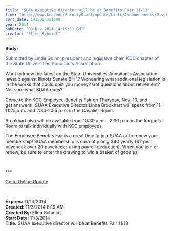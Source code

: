 ```yaml
---
title: "SUAA executive director will be at Benefits Fair 11/13"
link: "http://www.kcc.edu/FacultyStaff/update/Lists/Announcements/DispForm.aspx?ID=1702"
sort_date: 1415024351000
year: 2014
pubDate: "03 Nov 2014 14:19:11 GMT"
creator: "Ellen Schmidt"
---
```


<div><b>Body:</b> <div class="ExternalClassA6BB54B4C4384B33AF62EEF0DA83314B"><p style="color:#385b83">​Submitted by Linda Guinn, president and legislaive chair, KCC chapter of the State Universities Annuitants Association</p>
<p>Want to know the latest on the State Universities Annuitants Association lawsuit against Illinois Senate Bill 1? Wondering what additional legislation is in the works that could cost you money? Got questions about retirement?  Not sure what SUAA does?</p>
<p>Come to the KCC Employee Benefits Fair on Thursday, Nov. 13, and get answers!  SUAA Executive Director Linda Brookhart will speak from 11-11:25 a.m. and 2:30-2:55 p.m. in the Cavalier Room. </p>
<p>Brookhart also will be available from 10:30 a.m. - 2:30 p.m. in the Iroquois Room to talk individually with KCC employees. </p>
<p>The Employee Benefits Fair is a great time to join SUAA or to renew your membership! SUAA membership is currently only $40 yearly ($2 per paycheck over 20 paychecks using payroll deduction). When you join or renew, be sure to enter the drawing to win a basket of goodies!</p>
<p> </p>
<p>***</p>
<p><a href="/update">Go to Online Update</a></p>
<p><br /></p></div></div>
<div><b>Expires:</b> 11/13/2014</div>
<div><b>Created:</b> 11/3/2014 8:19 AM</div>
<div><b>Created By:</b> Ellen Schmidt</div>
<div><b>Start Date:</b> 11/3/2014</div>
<div><b>Title:</b> SUAA executive director will be at Benefits Fair 11/13</div>
